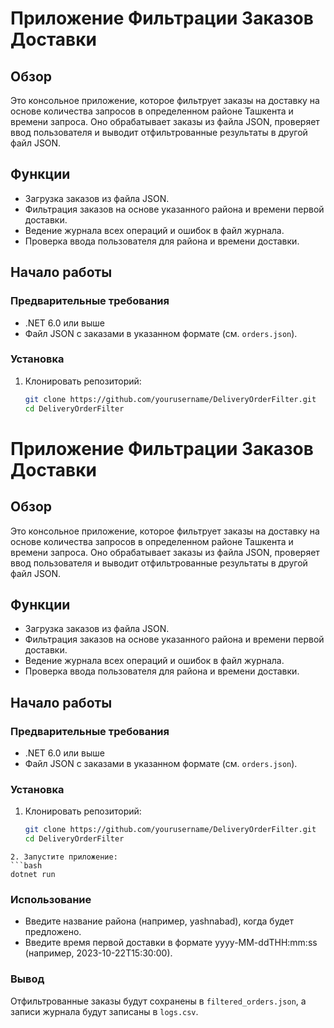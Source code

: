 # Приложение Фильтрации Заказов Доставки

## Обзор
Это консольное приложение, которое фильтрует заказы на доставку на основе количества запросов в определенном районе Ташкента и времени запроса. Оно обрабатывает заказы из файла JSON, проверяет ввод пользователя и выводит отфильтрованные результаты в другой файл JSON.

## Функции
- Загрузка заказов из файла JSON.
- Фильтрация заказов на основе указанного района и времени первой доставки.
- Ведение журнала всех операций и ошибок в файл журнала.
- Проверка ввода пользователя для района и времени доставки.

## Начало работы

### Предварительные требования
- .NET 6.0 или выше
- Файл JSON с заказами в указанном формате (см. `orders.json`).

### Установка
1. Клонировать репозиторий:
   ```bash
   git clone https://github.com/yourusername/DeliveryOrderFilter.git
   cd DeliveryOrderFilter
# Приложение Фильтрации Заказов Доставки

## Обзор
Это консольное приложение, которое фильтрует заказы на доставку на основе количества запросов в определенном районе Ташкента и времени запроса. Оно обрабатывает заказы из файла JSON, проверяет ввод пользователя и выводит отфильтрованные результаты в другой файл JSON.

## Функции
- Загрузка заказов из файла JSON.
- Фильтрация заказов на основе указанного района и времени первой доставки.
- Ведение журнала всех операций и ошибок в файл журнала.
- Проверка ввода пользователя для района и времени доставки.

## Начало работы

### Предварительные требования
- .NET 6.0 или выше
- Файл JSON с заказами в указанном формате (см. `orders.json`).

### Установка
1. Клонировать репозиторий:
   ```bash
   git clone https://github.com/yourusername/DeliveryOrderFilter.git
   cd DeliveryOrderFilter
  ```
2. Запустите приложение:
```bash
dotnet run
```

### Использование
- Введите название района (например, yashnabad), когда будет предложено.
- Введите время первой доставки в формате yyyy-MM-ddTHH:mm:ss (например, 2023-10-22T15:30:00).

### Вывод
Отфильтрованные заказы будут сохранены в `filtered_orders.json`, а записи журнала будут записаны в `logs.csv`.
